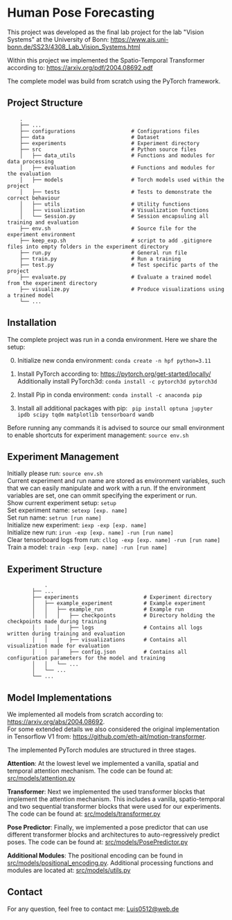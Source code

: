 # Human Pose Forecasting

This project was developed as the final lab project for the lab "Vision Systems" at the University of Bonn: https://www.ais.uni-bonn.de/SS23/4308_Lab_Vision_Systems.html

Within this project we implemented the Spatio-Temporal Transformer according to: https://arxiv.org/pdf/2004.08692.pdf

The complete model was build from scratch using the PyTorch framework. 

## Project Structure

        .
        ├── ...
        ├── configurations                  # Configurations files
        ├── data                            # Dataset
        ├── experiments                     # Experiment directory
        ├── src                             # Python source files
        │   ├── data_utils                  # Functions and modules for data processing
        │   ├── evaluation                  # Functions and modules for the evaluation
        │   ├── models                      # Torch models used within the project
        │   ├── tests                       # Tests to demonstrate the correct behaviour
        │   ├── utils                       # Utility functions
        │   ├── visualization               # Visualization functions
        │   └── Session.py                  # Session encapsuling all training and evaluation
        ├── env.sh                          # Source file for the experiment environment
        ├── keep_exp.sh                     # script to add .gitignore files into empty folders in the experiment directory
        ├── run.py                          # General run file
        ├── train.py                        # Run a training
        ├── test.py                         # Test specific parts of the project
        ├── evaluate.py                     # Evaluate a trained model from the experiment directory
        ├── visualize.py                    # Produce visualizations using a trained model
        └── ...

## Installation
The complete project was run in a conda environment. Here we share the setup:

0. Initialize new conda environment: `conda create -n hpf python=3.11 `
1. Install PyTorch according to: https://pytorch.org/get-started/locally/ <br/>
    Additionally install PyTorch3d: `conda install -c pytorch3d pytorch3d`

2. Install Pip in conda environment: `conda install -c anaconda pip`
3. Install all additional packages with pip:
``` pip install optuna jupyter ipdb scipy tqdm matplotlib tensorboard wandb```

Before running any commands it is advised to source our small environment to enable shortcuts for experiment management: `source env.sh`

## Experiment Management
Initially please run: `source env.sh` <br/>
Current experiment and run name are stored as environment variables, such that we can easily manipulate and work with a run. 
If the environment variables are set, one can ommit specifying the experiment or run. <br/>
Show current experiment setup: `setup` <br/>
Set experiment name: `setexp [exp. name]` <br/>
Set run name: `setrun [run name]` <br/>
Initialize new experiment: `iexp -exp [exp. name]` <br/>
Initialize new run: `irun -exp [exp. name] -run [run name]` <br/>
Clear tensorboard logs from run: `cllog -exp [exp. name] -run [run name]` <br/>
Train a model: `train -exp [exp. name] -run [run name]` <br/>


## Experiment Structure

```
            .
        ├── ...
        ├── experiments                     # Experiment directory
        │   ├── example_experiment          # Example experiment
        │   │   ├── example_run             # Example run
        │   │   │   ├── checkpoints         # Directory holding the checkpoints made during training
        │   │   │   ├── logs                # Contains all logs written during training and evaluation
        │   │   │   ├── visualizations      # Contains all visualization made for evaluation
        │   │   │   ├── config.json         # Contains all configuration parameters for the model and training
        │   │   └── ...
        │   └── ...    
        └── ...       
```
## Model Implementations

We implemented all models from scratch according to: https://arxiv.org/abs/2004.08692. <br/>
For some extended details we also considered the original implementation in Tensorflow V1 from: https://github.com/eth-ait/motion-transformer. 

The implemented PyTorch modules are structured in three stages.

**Attention**: At the lowest level we implemented a vanilla, spatial and temporal attention mechanism. The code can be found at: [src/models/attention.py](src/models/attention.py) 

**Transformer**: Next we implemented the used transformer blocks that implement the attention mechanism. This includes a vanilla, spatio-temporal and two sequential transformer blocks that were used for our experiments. The code can be found at: [src/models/transformer.py](src/models/transformer.py)

**Pose Predictor**: Finally, we implemented a pose predictor that can use different transformer blocks and architectures to auto-regressively predict poses. The code can be found at: [src/models/PosePredictor.py](src/models/PosePredictor.py)

**Additional Modules**: The positional encoding can be found in [src/models/positional_encoding.py](src/models/positional_encoding.py). Additional processing functions and modules are located at: [src/models/utils.py](src/models/utils.py)

## Contact
For any question, feel free to contact me: Luis0512@web.de
